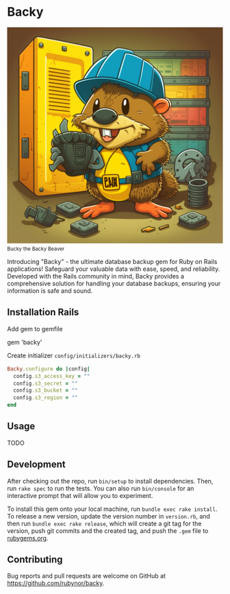 # Backy
![bucky.png](bucky.png)
<small>Bucky the Backy Beaver</small>

Introducing "Backy" - the ultimate database backup gem for Ruby on Rails applications! Safeguard your valuable data with ease, speed, and reliability. Developed with the Rails community in mind, Backy provides a comprehensive solution for handling your database backups, ensuring your information is safe and sound.

## Installation Rails

Add gem to gemfile

gem 'backy'

Create initializer `config/initializers/backy.rb`

```ruby
Backy.configure do |config|
  config.s3_access_key = ""
  config.s3_secret = ""
  config.s3_bucket = ""
  config.s3_region = ""
end
```

## Usage

TODO

## Development

After checking out the repo, run `bin/setup` to install dependencies. Then, run `rake spec` to run the tests. You can also run `bin/console` for an interactive prompt that will allow you to experiment.

To install this gem onto your local machine, run `bundle exec rake install`. To release a new version, update the version number in `version.rb`, and then run `bundle exec rake release`, which will create a git tag for the version, push git commits and the created tag, and push the `.gem` file to [rubygems.org](https://rubygems.org).

## Contributing

Bug reports and pull requests are welcome on GitHub at https://github.com/rubynor/backy.
